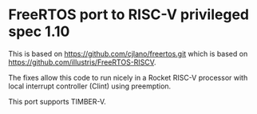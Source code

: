 # FreeRTOS port to RISC-V privileged spec 1.10

This is based on https://github.com/cjlano/freertos.git which is based on https://github.com/illustris/FreeRTOS-RISCV.

The fixes allow this code to run nicely in a Rocket RISC-V processor with local interrupt controller (Clint) using preemption.

This port supports TIMBER-V.
